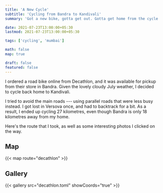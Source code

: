 ```yaml
---
title: 'A New Cycle'
subtitle: 'Cycling from Bandra to Kandivali'
summary: 'Got a new bike, gotta get out. Gotta get home from the cycle store.'

date: 2021-07-23T13:00:00+05:30
lastmod: 2021-07-23T13:00:00+05:30

tags: ['cycling', 'mumbai']

math: false
map: true

draft: false
featured: false
---
```


I ordered a road bike online from Decathlon, and it was available for pickup from their store in Bandra. Given the lovely cloudy July weather, I decided to cycle back home to Kandivali.

I tried to avoid the main roads --- using parallel roads that were less busy instead. I got lost in Versova once, and had to backtrack for a bit.
As a result, I ended up cycling 27 kilometres, even though Bandra is only 18 kilometres away from my home.

Here's the route that I took, as well as some interesting photos I clicked on the way.

## Map

{{< map route="decathlon" >}}

## Gallery

{{< gallery src="decathlon.toml" showCoords="true" >}}
